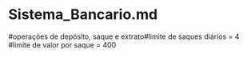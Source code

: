# Sistema_Bancario.md
#operações de depósito, saque e extrato#limite de saques diários = 4 #limite de valor por  saque = 400
